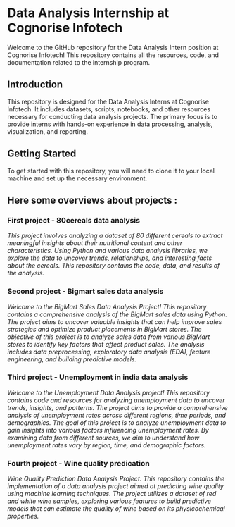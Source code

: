 # Data Analysis Internship at Cognorise Infotech
Welcome to the GitHub repository for the Data Analysis Intern position at Cognorise Infotech! This repository contains all the resources, code, and documentation related to the internship program.

## Introduction
This repository is designed for the Data Analysis Interns at Cognorise Infotech. It includes datasets, scripts, notebooks, and other resources necessary for conducting data analysis projects. The primary focus is to provide interns with hands-on experience in data processing, analysis, visualization, and reporting.

## Getting Started
To get started with this repository, you will need to clone it to your local machine and set up the necessary environment.

## Here some overviews about projects :

### First project - 80cereals data analysis
*This project involves analyzing a dataset of 80 different cereals to extract meaningful insights about their nutritional content and other characteristics. Using Python and various data analysis libraries, we explore the data to uncover trends, relationships, and interesting facts about the cereals. This repository contains the code, data, and results of the analysis.*

### Second project - Bigmart sales data analysis 
*Welcome to the BigMart Sales Data Analysis Project! This repository contains a comprehensive analysis of the BigMart sales data using Python. The project aims to uncover valuable insights that can help improve sales strategies and optimize product placements in BigMart stores.
The objective of this project is to analyze sales data from various BigMart stores to identify key factors that affect product sales. The analysis includes data preprocessing, exploratory data analysis (EDA), feature engineering, and building predictive models.*

### Third project - Unemployment in india data analysis
*Welcome to the Unemployment Data Analysis project! This repository contains code and resources for analyzing unemployment data to uncover trends, insights, and patterns. The project aims to provide a comprehensive analysis of unemployment rates across different regions, time periods, and demographics.
The goal of this project is to analyze unemployment data to gain insights into various factors influencing unemployment rates. By examining data from different sources, we aim to understand how unemployment rates vary by region, time, and demographic factors.*

### Fourth project - Wine quality predication
*Wine Quality Prediction Data Analysis Project. This repository contains the implementation of a data analysis project aimed at predicting wine quality using machine learning techniques. The project utilizes a dataset of red and white wine samples, exploring various features to build predictive models that can estimate the quality of wine based on its physicochemical properties.*
